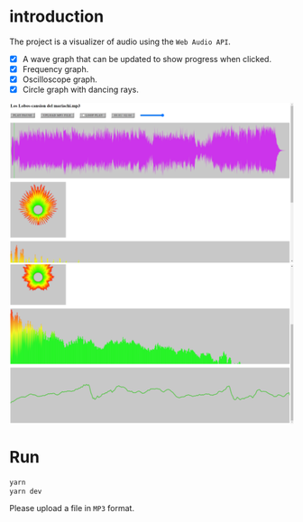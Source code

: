 # introduction

The project is a visualizer of audio using the `Web Audio API`.

- [x] A wave graph that can be updated to show progress when clicked.
- [x] Frequency graph.
- [x] Oscilloscope graph.
- [x] Circle graph with dancing rays.

![](./src/assets/snipaste-1.png)
![](./src/assets/snipaste-2.png)

# Run

```
yarn
yarn dev
```

Please upload a file in `MP3` format.
